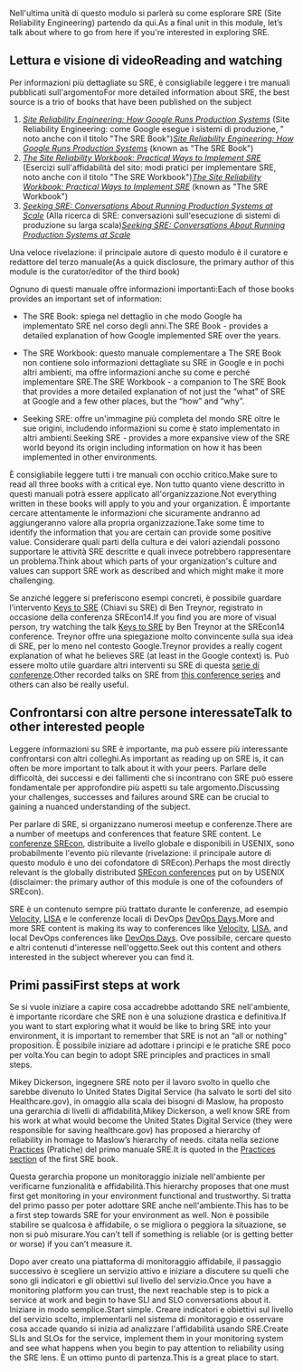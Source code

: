 <span data-ttu-id="c267e-101">Nell'ultima unità di questo modulo si parlerà su come esplorare SRE (Site Reliability Engineering) partendo da qui.</span><span class="sxs-lookup"><span data-stu-id="c267e-101">As a final unit in this module, let’s talk about where to go from here if you're interested in exploring SRE.</span></span> 

## <a name="reading-and-watching"></a><span data-ttu-id="c267e-102">Lettura e visione di video</span><span class="sxs-lookup"><span data-stu-id="c267e-102">Reading and watching</span></span>

<span data-ttu-id="c267e-103">Per informazioni più dettagliate su SRE, è consigliabile leggere i tre manuali pubblicati sull'argomento</span><span class="sxs-lookup"><span data-stu-id="c267e-103">For more detailed information about SRE, the best source is a trio of books that have been published on the subject</span></span>

1. <span data-ttu-id="c267e-104">[_Site Reliability Engineering: How Google Runs Production Systems_](http://shop.oreilly.com/product/0636920041528.do) (Site Reliability Engineering: come Google esegue i sistemi di produzione, " noto anche con il titolo "The SRE Book")</span><span class="sxs-lookup"><span data-stu-id="c267e-104">[_Site Reliability Engineering: How Google Runs Production Systems_](http://shop.oreilly.com/product/0636920041528.do) (known as "The SRE Book")</span></span>
1. <span data-ttu-id="c267e-105">[_The Site Reliability Workbook: Practical Ways to Implement SRE_](http://shop.oreilly.com/product/0636920132448.do) (Esercizi sull'affidabilità del sito: modi pratici per implementare SRE, noto anche con il titolo "The SRE Workbook")</span><span class="sxs-lookup"><span data-stu-id="c267e-105">[_The Site Reliability Workbook: Practical Ways to Implement SRE_](http://shop.oreilly.com/product/0636920132448.do) (known as "The SRE Workbook")</span></span>
1. <span data-ttu-id="c267e-106">[_Seeking SRE: Conversations About Running Production Systems at Scale_](http://shop.oreilly.com/product/0636920063964.do) (Alla ricerca di SRE: conversazioni sull'esecuzione di sistemi di produzione su larga scala)</span><span class="sxs-lookup"><span data-stu-id="c267e-106">[_Seeking SRE: Conversations About Running Production Systems at Scale_](http://shop.oreilly.com/product/0636920063964.do)</span></span>

<span data-ttu-id="c267e-107">Una veloce rivelazione: il principale autore di questo modulo è il curatore e redattore del terzo manuale</span><span class="sxs-lookup"><span data-stu-id="c267e-107">(As a quick disclosure, the primary author of this module is the curator/editor of the third book)</span></span>

<span data-ttu-id="c267e-108">Ognuno di questi manuale offre informazioni importanti:</span><span class="sxs-lookup"><span data-stu-id="c267e-108">Each of those books provides an important set of information:</span></span>

- <span data-ttu-id="c267e-109">The SRE Book: spiega nel dettaglio in che modo Google ha implementato SRE nel corso degli anni.</span><span class="sxs-lookup"><span data-stu-id="c267e-109">The SRE Book - provides a detailed explanation of how Google implemented SRE over the years.</span></span>

- <span data-ttu-id="c267e-110">The SRE Workbook: questo manuale complementare a The SRE Book non contiene solo informazioni dettagliate su SRE in Google e in pochi altri ambienti, ma offre informazioni anche su come e perché implementare SRE.</span><span class="sxs-lookup"><span data-stu-id="c267e-110">The SRE Workbook - a companion to The SRE Book that provides a more detailed explanation of not just the “what” of SRE at Google and a few other places, but the “how” and “why”.</span></span>

- <span data-ttu-id="c267e-111">Seeking SRE: offre un'immagine più completa del mondo SRE oltre le sue origini, includendo informazioni su come è stato implementato in altri ambienti.</span><span class="sxs-lookup"><span data-stu-id="c267e-111">Seeking SRE - provides a more expansive view of the SRE world beyond its origin including information on how it has been implemented in other environments.</span></span>

<span data-ttu-id="c267e-112">È consigliabile leggere tutti i tre manuali con occhio critico.</span><span class="sxs-lookup"><span data-stu-id="c267e-112">Make sure to read all three books with a critical eye.</span></span> <span data-ttu-id="c267e-113">Non tutto quanto viene descritto in questi manuali potrà essere applicato all'organizzazione.</span><span class="sxs-lookup"><span data-stu-id="c267e-113">Not everything written in these books will apply to you and your organization.</span></span> <span data-ttu-id="c267e-114">È importante cercare attentamente le informazioni che sicuramente andranno ad aggiungeranno valore alla propria organizzazione.</span><span class="sxs-lookup"><span data-stu-id="c267e-114">Take some time to identify the information that you are certain can provide some positive value.</span></span> <span data-ttu-id="c267e-115">Considerare quali parti della cultura e dei valori aziendali possono supportare le attività SRE descritte e quali invece potrebbero rappresentare un problema.</span><span class="sxs-lookup"><span data-stu-id="c267e-115">Think about which parts of your organization's culture and values can support SRE work as described and which might make it more challenging.</span></span>

<span data-ttu-id="c267e-116">Se anziché leggere si preferiscono esempi concreti, è possibile guardare l'intervento [Keys to SRE](https://www.usenix.org/conference/srecon14/technical-sessions/presentation/keys-sre) (Chiavi su SRE) di Ben Treynor, registrato in occasione della conferenza SREcon14.</span><span class="sxs-lookup"><span data-stu-id="c267e-116">If you find you are more of visual person, try watching the talk [Keys to SRE](https://www.usenix.org/conference/srecon14/technical-sessions/presentation/keys-sre) by Ben Treynor at the SREcon14 conference.</span></span> <span data-ttu-id="c267e-117">Treynor offre una spiegazione molto convincente sulla sua idea di SRE, per lo meno nel contesto Google.</span><span class="sxs-lookup"><span data-stu-id="c267e-117">Treynor provides a really cogent explanation of what he believes SRE (at least in the Google context) is.</span></span> <span data-ttu-id="c267e-118">Può essere molto utile guardare altri interventi su SRE di questa [serie di conferenze](https://www.usenix.org/conferences/byname/925).</span><span class="sxs-lookup"><span data-stu-id="c267e-118">Other recorded talks on SRE from [this conference series](https://www.usenix.org/conferences/byname/925) and others can also be really useful.</span></span>

## <a name="talk-to-other-interested-people"></a><span data-ttu-id="c267e-119">Confrontarsi con altre persone interessate</span><span class="sxs-lookup"><span data-stu-id="c267e-119">Talk to other interested people</span></span>

<span data-ttu-id="c267e-120">Leggere informazioni su SRE è importante, ma può essere più interessante confrontarsi con altri colleghi.</span><span class="sxs-lookup"><span data-stu-id="c267e-120">As important as reading up on SRE is, it can often be more important to talk about it with your peers.</span></span> <span data-ttu-id="c267e-121">Parlare delle difficoltà, dei successi e dei fallimenti che si incontrano con SRE può essere fondamentale per approfondire più aspetti su tale argomento.</span><span class="sxs-lookup"><span data-stu-id="c267e-121">Discussing your challenges, successes and failures around SRE can be crucial to gaining a nuanced understanding of the subject.</span></span> 

<span data-ttu-id="c267e-122">Per parlare di SRE, si organizzano numerosi meetup e conferenze.</span><span class="sxs-lookup"><span data-stu-id="c267e-122">There are a number of meetups and conferences that feature SRE content.</span></span> <span data-ttu-id="c267e-123">Le [conferenze SREcon](https://www.usenix.org/conferences/byname/925), distribuite a livello globale e disponibili in USENIX, sono probabilmente l'evento più rilevante (rivelazione: il principale autore di questo modulo è uno dei cofondatore di SREcon).</span><span class="sxs-lookup"><span data-stu-id="c267e-123">Perhaps the most directly relevant is the globally distributed [SREcon conferences](https://www.usenix.org/conferences/byname/925) put on by USENIX (disclaimer: the primary author of this module is one of the cofounders of SREcon).</span></span>

<span data-ttu-id="c267e-124">SRE è un contenuto sempre più trattato durante le conferenze, ad esempio [Velocity](https://conferences.oreilly.com/velocity), [LISA](https://www.usenix.org/conferences/byname/5) e le conferenze locali di DevOps [DevOps Days](https://www.devopsdays.org).</span><span class="sxs-lookup"><span data-stu-id="c267e-124">More and more SRE content is making its way to conferences like [Velocity](https://conferences.oreilly.com/velocity), [LISA](https://www.usenix.org/conferences/byname/5), and local DevOps conferences like [DevOps Days](https://www.devopsdays.org).</span></span> <span data-ttu-id="c267e-125">Ove possibile, cercare questo e altri contenuti d'interesse nell'oggetto.</span><span class="sxs-lookup"><span data-stu-id="c267e-125">Seek out this content and others interested in the subject  wherever you can find it.</span></span>

## <a name="first-steps-at-work"></a><span data-ttu-id="c267e-126">Primi passi</span><span class="sxs-lookup"><span data-stu-id="c267e-126">First steps at work</span></span>

<span data-ttu-id="c267e-127">Se si vuole iniziare a capire cosa accadrebbe adottando SRE nell'ambiente, è importante ricordare che SRE non è una soluzione drastica e definitiva.</span><span class="sxs-lookup"><span data-stu-id="c267e-127">If you want to start exploring what it would be like to bring SRE into your environment, it is important to remember that SRE is not an “all or nothing” proposition.</span></span>  <span data-ttu-id="c267e-128">È possibile iniziare ad adottare i principi e le pratiche SRE poco per volta.</span><span class="sxs-lookup"><span data-stu-id="c267e-128">You can begin to adopt SRE principles and practices in small steps.</span></span>

<span data-ttu-id="c267e-129">Mikey Dickerson, ingegnere SRE noto per il lavoro svolto in quello che sarebbe divenuto lo United States Digital Service (ha salvato le sorti del sito Healthcare.gov), in omaggio alla scala dei bisogni di Maslow, ha proposto una gerarchia di livelli di affidabilità,</span><span class="sxs-lookup"><span data-stu-id="c267e-129">Mikey Dickerson, a well know SRE from his work at what would become the United States Digital Service (they were responsible for saving healthcare.gov) has proposed a hierarchy of reliability in homage to Maslow’s hierarchy of needs.</span></span> <span data-ttu-id="c267e-130">citata nella sezione [Practices](https://landing.google.com/sre/book/chapters/part3.html) (Pratiche) del primo manuale SRE.</span><span class="sxs-lookup"><span data-stu-id="c267e-130">It is quoted in the [Practices section](https://landing.google.com/sre/book/chapters/part3.html) of the first SRE book.</span></span>

<span data-ttu-id="c267e-131">Questa gerarchia propone un monitoraggio iniziale nell'ambiente per verificarne funzionalità e affidabilità.</span><span class="sxs-lookup"><span data-stu-id="c267e-131">This hierarchy proposes that one must first get monitoring in your environment functional and trustworthy.</span></span> <span data-ttu-id="c267e-132">Si tratta del primo passo per poter adottare SRE anche nell'ambiente.</span><span class="sxs-lookup"><span data-stu-id="c267e-132">This has to be a first step towards SRE for your environment as well.</span></span> <span data-ttu-id="c267e-133">Non è possibile stabilire se qualcosa è affidabile, o se migliora o peggiora la situazione, se non si può misurare.</span><span class="sxs-lookup"><span data-stu-id="c267e-133">You can’t tell if something is reliable (or is getting better or worse) if you can’t measure it.</span></span>

<span data-ttu-id="c267e-134">Dopo aver creato una piattaforma di monitoraggio affidabile, il passaggio successivo è scegliere un servizio attivo e iniziare a discutere su quelli che sono gli indicatori e gli obiettivi sul livello del servizio.</span><span class="sxs-lookup"><span data-stu-id="c267e-134">Once you have a monitoring platform you can trust, the next reachable step is to pick a service at work and begin to have SLI and SLO conversations about it.</span></span> <span data-ttu-id="c267e-135">Iniziare in modo semplice.</span><span class="sxs-lookup"><span data-stu-id="c267e-135">Start simple.</span></span> <span data-ttu-id="c267e-136">Creare indicatori e obiettivi sul livello del servizio scelto, implementarli nel sistema di monitoraggio e osservare cosa accade quando si inizia ad analizzare l'affidabilità usando SRE.</span><span class="sxs-lookup"><span data-stu-id="c267e-136">Create SLIs and SLOs for the service, implement them in your monitoring system and see what happens when you begin to pay attention to reliability using the SRE lens.</span></span> <span data-ttu-id="c267e-137">È un ottimo punto di partenza.</span><span class="sxs-lookup"><span data-stu-id="c267e-137">This is a great place to start.</span></span>
